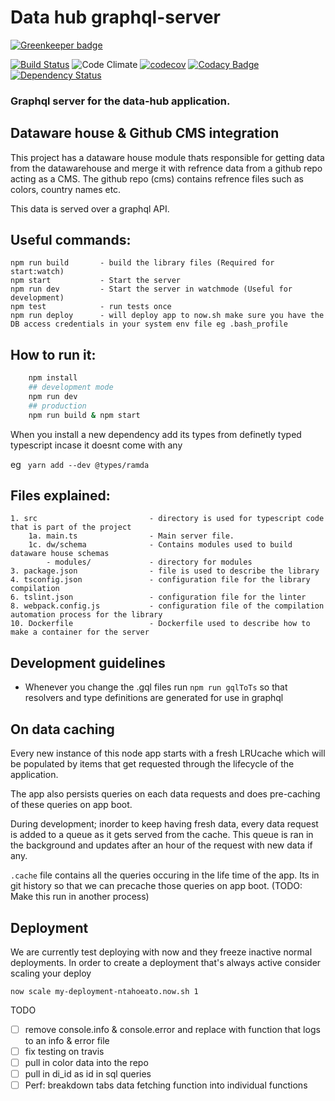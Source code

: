 # Data hub graphql-server

[![Greenkeeper badge](https://badges.greenkeeper.io/devinit/datahub-api.svg)](https://greenkeeper.io/)

[![Build Status](https://travis-ci.org/devinit/datahub-api.svg?branch=master)](https://travis-ci.org/devinit/datahub-api)
![Code Climate](https://codeclimate.com/github/devinit/datahub-api.svg)
[![codecov](https://codecov.io/gh/devinit/datahub-api/branch/master/graph/badge.svg)](https://codecov.io/gh/devinit/datahub-api)
[![Codacy Badge](https://api.codacy.com/project/badge/Grade/e501f77141774b74979c60d5cfd219ac)](https://www.codacy.com/app/epicallan/datahub-api?utm_source=github.com&amp;utm_medium=referral&amp;utm_content=devinit/datahub-api&amp;utm_campaign=Badge_Grade)
[![Dependency Status](https://gemnasium.com/badges/github.com/devinit/datahub-api.svg)](https://gemnasium.com/github.com/devinit/datahub-api)

### Graphql server for the data-hub application.

Dataware house & Github CMS integration
-----
This project has a dataware house module thats responsible for getting data from the datawarehouse and merge it with refrence data from a github repo acting as a CMS. 
The github repo (cms) contains refrence files such as colors, country names etc.

This data is served over a graphql API.


Useful commands:
----
    npm run build       - build the library files (Required for start:watch)
    npm start           - Start the server
    npm run dev         - Start the server in watchmode (Useful for development)
    npm test            - run tests once
    npm run deploy      - will deploy app to now.sh make sure you have the DB access credentials in your system env file eg .bash_profile

How to run it:
----
```bash
    npm install 
    ## development mode
    npm run dev
    ## production
    npm run build & npm start
```

When you install a new dependency add its types from definetly typed typescript incase it doesnt come with any

eg ```  yarn add --dev @types/ramda ```

Files explained:
----
    1. src                         - directory is used for typescript code that is part of the project
        1a. main.ts                - Main server file.
        1c. dw/schema              - Contains modules used to build dataware house schemas
            - modules/             - directory for modules
    3. package.json                - file is used to describe the library
    4. tsconfig.json               - configuration file for the library compilation
    6. tslint.json                 - configuration file for the linter
    8. webpack.config.js           - configuration file of the compilation automation process for the library
    10. Dockerfile                 - Dockerfile used to describe how to make a container for the server

Development guidelines
------

- Whenever you change the .gql files run ```npm run gqlToTs``` so that resolvers and type definitions are generated for use in graphql


On data caching
-----

Every new instance of this node app starts with a fresh LRUcache which will be populated by items that get requested through the lifecycle of the application.

The app also persists queries on each data requests and does pre-caching of these queries on app boot.

During development; inorder to keep having fresh data, every data request is added to a queue as it gets served from the cache. This queue is ran in the background and updates after an hour of the request with new data if any.

```.cache```  file contains all the queries occuring in the life time of the app. Its in git history so that we can precache those queries on app boot. (TODO: Make this run in another process)

Deployment
---------
We are currently test deploying with now and they freeze inactive normal deployments. In order to create a deployment that's always active consider scaling your deploy

```now scale my-deployment-ntahoeato.now.sh 1```

TODO
- [ ] remove console.info & console.error and replace with function that logs to an info & error file
- [ ] fix testing on travis
- [ ] pull in color data into the repo
- [ ] pull in di_id as id in sql queries
- [ ] Perf: breakdown tabs data fetching function into individual functions
